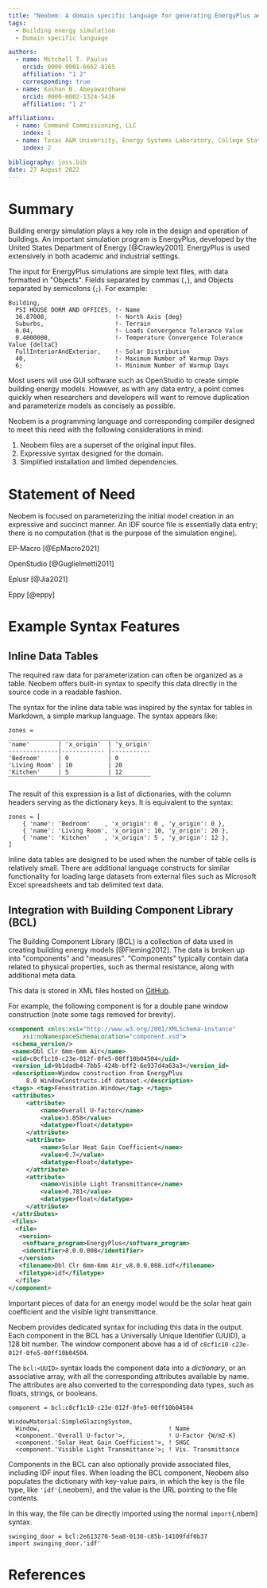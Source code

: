 ```yaml
---
title: "Neobem: A domain specific language for generating EnergyPlus and DOE-2 input files"
tags:
  - Building energy simulation
  - Domain specific language

authors:
  - name: Mitchell T. Paulus
    orcid: 0000-0001-6662-8165
    affiliation: "1 2"
    corresponding: true
  - name: Kushan B. Abeyawardhane
    orcid: 0000-0002-1324-5416
    affiliation: "1 2"

affiliations:
  - name: Command Commissioning, LLC
    index: 1
  - name: Texas A&M University, Energy Systems Laboratory, College Station, TX, USA
    index: 2

bibliography: joss.bib
date: 27 August 2022
---
```


# Summary

Building energy simulation plays a key role in the design and operation of buildings.
An important simulation program is EnergyPlus, developed by the United States Department of Energy [@Crawley2001].
EnergyPlus is used extensively in both academic and industrial settings.

The input for EnergyPlus simulations are simple text files, with data formatted in "Objects".
Fields separated by commas (`,`), and Objects separated by semicolons (`;`).
For example:

```
Building,
  PSI HOUSE DORM AND OFFICES, !- Name
  36.87000,                   !- North Axis {deg}
  Suburbs,                    !- Terrain
  0.04,                       !- Loads Convergence Tolerance Value
  0.4000000,                  !- Temperature Convergence Tolerance Value {deltaC}
  FullInteriorAndExterior,    !- Solar Distribution
  40,                         !- Maximum Number of Warmup Days
  6;                          !- Minimum Number of Warmup Days
```

Most users will use GUI software such as OpenStudio to create simple building energy models.
However, as with any data entry, a point comes quickly when researchers and developers will want to remove duplication and parameterize models as concisely as possible.

Neobem is a programming language and corresponding compiler designed to meet this need with the following considerations in mind:

1. Neobem files are a superset of the original input files.
3. Expressive syntax designed for the domain.
2. Simplified installation and limited dependencies.

# Statement of Need

Neobem is focused on parameterizing the initial model creation in an expressive and succinct manner.
An IDF source file is essentially data entry; there is no computation (that is the purpose of the simulation engine).

EP-Macro [@EpMacro2021]

OpenStudio [@Guglielmetti2011]

Eplusr [@Jia2021]

Eppy [@eppy]

# Example Syntax Features

## Inline Data Tables

The required raw data for parameterization can often be organized as a table.
Neobem offers built-in syntax to specify this data directly in the source code in a readable fashion.

The syntax for the inline data table was inspired by the syntax for tables in Markdown, a simple markup language.
The syntax appears like:

```neobem
zones =
________________________________________
'name'        | 'x_origin'  | 'y_origin'
--------------|------------ |-----------
'Bedroom'     | 0           | 0
'Living Room' | 10          | 20
'Kitchen'     | 5           | 12
‾‾‾‾‾‾‾‾‾‾‾‾‾‾‾‾‾‾‾‾‾‾‾‾‾‾‾‾‾‾‾‾‾‾‾‾‾‾‾‾
```

The result of this expression is a list of dictionaries, with the column headers serving as the dictionary keys.
It is equivalent to the syntax:

```neobem
zones = [
    { 'name': 'Bedroom'    , 'x_origin': 0 , 'y_origin': 0 },
    { 'name': 'Living Room', 'x_origin': 10, 'y_origin': 20 },
    { 'name': 'Kitchen'    , 'x_origin': 5 , 'y_origin': 12 },
]
```

Inline data tables are designed to be used when the number of table cells is relatively small.
There are additional language constructs for similar functionality for loading large datasets from external files such as Microsoft Excel spreadsheets and tab delimited text data.

## Integration with Building Component Library (BCL)

The Building Component Library (BCL) is a collection of data used in creating building energy models [@Fleming2012].
The data is broken up into "components" and "measures". "Components" typically contain data related to physical properties, such as thermal resistance, along with additional meta data.

This data is stored in XML files hosted on [GitHub](https://github.com).

For example, the following component is for a double pane window construction (note some tags removed for brevity).

```xml
<component xmlns:xsi="http://www.w3.org/2001/XMLSchema-instance"
    xsi:noNamespaceSchemaLocation="component.xsd">
 <schema_version/>
 <name>Dbl Clr 6mm-6mm Air</name>
 <uid>c8cf1c10-c23e-012f-0fe5-00ff10b04504</uid>
 <version_id>9b1dadb4-7bb5-424b-bff2-6e937d4a63a3</version_id>
 <description>Window construction from EnergyPlus
     8.0 WindowConstructs.idf dataset.</description>
 <tags> <tag>Fenestration.Window</tag> </tags>
 <attributes>
     <attribute>
         <name>Overall U-factor</name>
         <value>3.058</value>
         <datatype>float</datatype>
     </attribute>
     <attribute>
         <name>Solar Heat Gain Coefficient</name>
         <value>0.7</value>
         <datatype>float</datatype>
     </attribute>
     <attribute>
         <name>Visible Light Transmittance</name>
         <value>0.781</value>
         <datatype>float</datatype>
     </attribute>
 </attributes>
 <files>
  <file>
   <version>
    <software_program>EnergyPlus</software_program>
    <identifier>8.0.0.008</identifier>
   </version>
   <filename>Dbl Clr 6mm-6mm Air_v8.0.0.008.idf</filename>
   <filetype>idf</filetype>
  </file>
</component>
```

Important pieces of data for an energy model would be the solar heat gain coefficient and the visible light transmittance.

Neobem provides dedicated syntax for including this data in the output.
Each component in the BCL has a Universally Unique Identifier (UUID), a 128 bit number.
The window component above has a id of `c8cf1c10-c23e-012f-0fe5-00ff10b04504`.

The `bcl:<UUID>` syntax loads the component data into a *dictionary*, or an associative array, with all the corresponding attributes available by name.
The attributes are also converted to the corresponding data types, such as floats, strings, or booleans.

```neobem
component = bcl:c8cf1c10-c23e-012f-0fe5-00ff10b04504

WindowMaterial:SimpleGlazingSystem,
  Window,                                    ! Name
  <component.'Overall U-factor'>,            ! U-Factor {W/m2-K}
  <component.'Solar Heat Gain Coefficient'>, ! SHGC
  <component.'Visible Light Transmittance'>; ! Vis. Transmittance
```

Components in the BCL can also optionally provide associated files, including IDF input files.
When loading the BCL component, Neobem also populates the dictionary with key-value pairs,
in which the key is the file type, like `'idf'`{.neobem}, and the value is the URL pointing to the file contents.

In this way, the file can be directly imported using the normal `import`{.nbem} syntax.

```neobem
swinging_door = bcl:2e613270-5ea8-0130-c85b-14109fdf0b37
import swinging_door.'idf'
```

# References
